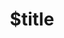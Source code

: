 ---
title: $title
linktitle: $linktitle
articleTitle: $articletitle
second_title: Aspose.Words per .NET
description: $description
type: docs
weight: $weight
url: /it/net/$ref/
---